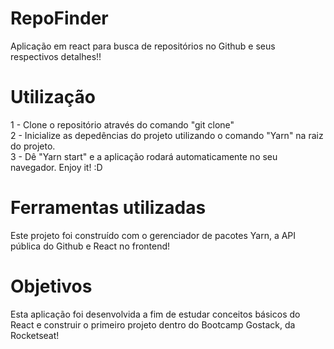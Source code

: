 # RepoFinder
Aplicação em react para busca de repositórios no Github e seus respectivos detalhes!!

# Utilização
1 - Clone o repositório através do comando "git clone" <br />
2 - Inicialize as depedências do projeto utilizando o comando "Yarn" na raiz do projeto. <br />
3 - Dê "Yarn start" e a aplicação rodará automaticamente no seu navegador. Enjoy it! :D 

# Ferramentas utilizadas
Este projeto foi construído com o gerenciador de pacotes Yarn, a API pública do Github e React no frontend!

# Objetivos
Esta aplicação foi desenvolvida a fim de estudar conceitos básicos do React e construir o primeiro projeto dentro do Bootcamp Gostack, da Rocketseat!
